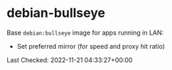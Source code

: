 # debian-bullseye

Base `debian:bullseye` image for apps running in LAN:

- Set preferred mirror (for speed and proxy hit ratio)

Last Checked: 2022-11-21 04:33:27+00:00